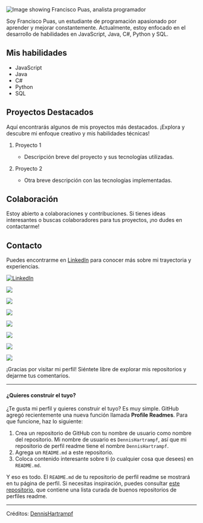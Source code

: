 <img src="[https://imgur.com/HbAA9Rp)" alt="Image showing Francisco Puas, analista programador">

Soy Francisco Puas, un estudiante de programación apasionado por aprender y mejorar constantemente. Actualmente, estoy enfocado en el desarrollo de habilidades en JavaScript, Java, C#, Python y SQL.

## Mis habilidades
- JavaScript
- Java
- C#
- Python
- SQL

## Proyectos Destacados
Aquí encontrarás algunos de mis proyectos más destacados. ¡Explora y descubre mi enfoque creativo y mis habilidades técnicas!

1. Proyecto 1
   - Descripción breve del proyecto y sus tecnologías utilizadas.

2. Proyecto 2
   - Otra breve descripción con las tecnologías implementadas.

## Colaboración
Estoy abierto a colaboraciones y contribuciones. Si tienes ideas interesantes o buscas colaboradores para tus proyectos, ¡no dudes en contactarme!

## Contacto

Puedes encontrarme en [LinkedIn](https://www.linkedin.com/in/tu-perfil/) para conocer más sobre mi trayectoria y experiencias.

<p>
  
<a href="https://www.linkedin.com/in/francisco-puas/"><img src="https://img.shields.io/badge/LinkedIn--\_.svg?style=social&logo=linkedin" alt="LinkedIn"></a>
  
<a href="#"><img src="https://img.shields.io/badge/Java-Junior-\_.svg?logo=java"></a>
  
<a href="#"><img src="https://img.shields.io/badge/PHP-Junior\_.svg?logo=kotlin"></a>
  
<a href="#"><img src="https://img.shields.io/badge/C#\_.svg"></a>
  
<a href="#"><img src="https://img.shields.io/badge/Clean%20Code-Evangelist-\_.svg"></a>

<a href="#"><img src="https://img.shields.io/badge/Node.js-Intermediate-blueviolet"></a>

<a href="#"><img src="https://img.shields.io/badge/Python-Beginner-blue"></a>
  
<a href="#"><img src="https://img.shields.io/badge/JavaScript-Beginner-yellowgreen"></a>

</p>

¡Gracias por visitar mi perfil! Siéntete libre de explorar mis repositorios y dejarme tus comentarios.

<hr>

#### ¿Quieres construir el tuyo?

¿Te gusta mi perfil y quieres construir el tuyo? Es muy simple. GitHub agregó recientemente una nueva función llamada **Profile Readmes**. Para que funcione, haz lo siguiente:

1. Crea un repositorio de GitHub con tu nombre de usuario como nombre del repositorio. Mi nombre de usuario es `DennisHartrampf`, así que mi repositorio de perfil readme tiene el nombre `DennisHartrampf`.
2. Agrega un `README.md` a este repositorio.
3. Coloca contenido interesante sobre ti (o cualquier cosa que desees) en `README.md`.

Y eso es todo. El `README.md` de tu repositorio de perfil readme se mostrará en tu página de perfil. Si necesitas inspiración, puedes consultar [este repositorio](https://github.com/abhisheknaiidu/awesome-github-profile-readme), que contiene una lista curada de buenos repositorios de perfiles readme.

-----
Créditos: [DennisHartrampf](https://github.com/DennisHartrampf)
